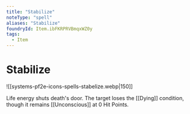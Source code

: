 ```yaml
---
title: "Stabilize"
noteType: "spell"
aliases: "Stabilize"
foundryId: Item.ibFKRPRVBmqxWZ0y
tags:
  - Item
---
```


# Stabilize
![[systems-pf2e-icons-spells-stabelize.webp|150]]

Life energy shuts death's door. The target loses the [[Dying]] condition, though it remains [[Unconscious]] at 0 Hit Points.
